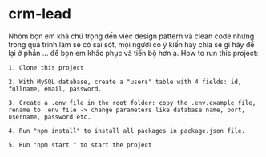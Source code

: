 # crm-lead
Nhóm bọn em khá chú trọng đến việc design pattern và clean code nhưng trong quá trình làm sẽ có sai sót, mọi người có ý kiến hay chia sẻ gì
hãy để lại ở phần ... để bọn em khắc phục và tiến bộ hơn ạ.
How to run this project:

    1. Clone this project

    2. With MySQL database, create a "users" table with 4 fields: id, fullname, email, password.

    3. Create a .env file in the root folder: copy the .env.example file, rename to .env file -> change parameters like database name, port, username, password etc.

    4. Run "npm install" to install all packages in package.json file.

    5. Run "npm start " to start the project
